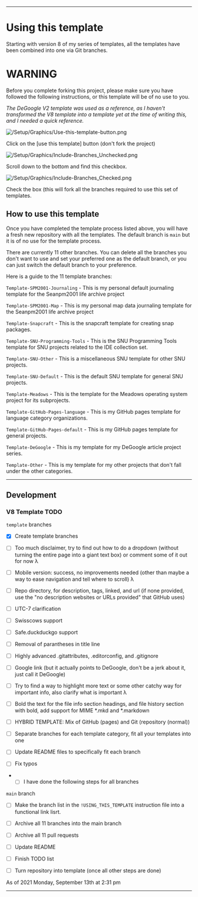 
***

# Using this template

Starting with version 8 of my series of templates, all the templates have been combined into one via Git branches.

# WARNING

Before you complete forking this project, please make sure you have followed the following instructions, or this template will be of no use to you.

_The DeGoogle V2 template was used as a reference, as I haven't transformed the V8 template into a template yet at the time of writing this, and I needed a quick reference._

![/Setup/Graphics/Use-this-template-button.png](/Setup/Graphics/Use-this-template-button.png)

Click on the [use this template] button (don't fork the project)

![/Setup/Graphics/Include-Branches_Unchecked.png](/Setup/Graphics/Include-Branches_Unchecked.png)

Scroll down to the bottom and find this checkbox.

![/Setup/Graphics/Include-Branches_Checked.png](/Setup/Graphics/Include-Branches_Checked.png)

Check the box (this will fork all the branches required to use this set of templates.

## How to use this template

Once you have completed the template process listed above, you will have a fresh new repository with all the templates. The default branch is `main` but it is of no use for the template process.

There are currently 11 other branches. You can delete all the branches you don't want to use and set your preferred one as the default branch, or you can just switch the default branch to your preference.

Here is a guide to the 11 template branches:

`Template-SPM2001-Journaling` - This is my personal default journaling template for the Seanpm2001 life archive project

`Template-SPM2001-Map` - This is my personal map data journaling template for the Seanpm2001 life archive project

`Template-Snapcraft` - This is the snapcraft template for creating snap packages.

`Template-SNU-Programming-Tools` - This is the SNU Programming Tools template for SNU projects related to the IDE collection set.

`Template-SNU-Other` - This is a miscellaneous SNU template for other SNU projects.

`Template-SNU-Default` - This is the default SNU template for general SNU projects.

`Template-Meadows` - This is the template for the Meadows operating system project for its subprojects.

`Template-GitHub-Pages-language` - This is my GitHub pages template for language category organizations.

`Template-GitHub-Pages-default` - This is my GitHub pages template for general projects.

`Template-DeGoogle` - This is my template for my DeGoogle article project series.

`Template-Other` - This is my template for my other projects that don't fall under the other categories.

***

## Development

### V8 Template TODO

`template` branches

- [x] Create template branches

- [ ] Too much disclaimer, try to find out how to do a dropdown (without turning the entire page into a giant text box) or comment some of it out for now λ

- [ ] Mobile version: success, no improvements needed (other than maybe a way to ease navigation and tell where to scroll) λ

- [ ]  Repo directory, for description, tags, linked, and url (if none provided, use the "no description websites or URLs provided" that GitHub uses)

- [ ]  UTC-7 clarification

- [ ] Swisscows support

- [ ] Safe.duckduckgo support

- [ ] Removal of parantheses in title line

- [ ] Highly advanced .gitattributes, .editorconfig, and .gitignore

- [ ] Google link (but it actually points to DeGoogle, don't be a jerk about it, just call it DeGoogle)

- [ ] Try to find a way to highlight more text or some other catchy way for important info, also clarify what is important λ

- [ ] Bold the text for the file info section headings, and file history section with bold, add support for MIME *.mkd and *.markdown

- [ ] HYBRID TEMPLATE: Mix of GitHub (pages) and Git (repository (normal))

- [ ] Separate branches for each template category, fit all your templates into one

- [ ] Update README files to specifically fit each branch

- [ ] Fix typos

- - [ ] I have done the following steps for all branches

`main` branch

- [ ] Make the branch list in the `!USING_THIS_TEMPLATE` instruction file into a functional link lisrt.

- [ ]  Archive all 11 branches into the main branch

- [ ]  Archive all 11 pull requests

- [ ] Update README

- [ ] Finish TODO list

- [ ] Turn repository into template (once all other steps are done)

As of 2021 Monday, September 13th at 2:31 pm

***

